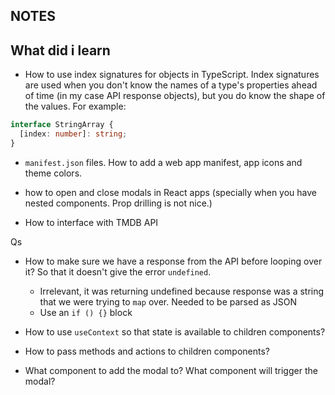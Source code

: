 
NOTES
---

What did i learn
---
- How to use index signatures for objects in TypeScript. Index signatures are used when you don't know the names of a type's properties ahead of time (in my case API response objects), but you do know the shape of the values. For example:

```ts
interface StringArray {
  [index: number]: string;
}
```

- `manifest.json` files. How to add a web app manifest, app icons and theme colors.

- how to open and close modals in React apps (specially when you have nested components. Prop drilling is not nice.)

- How to interface with TMDB API


Qs
- How to make sure we have a response from the API before looping over it? So that it doesn't give the error `undefined`.
  - Irrelevant, it was returning undefined because response was a string that we were trying to `map` over. Needed to be parsed as JSON
  - Use an `if () {}` block

- How to use `useContext` so that state is available to children components?
- How to pass methods and actions to children components?
- What component to add the modal to? What component will trigger the modal?
